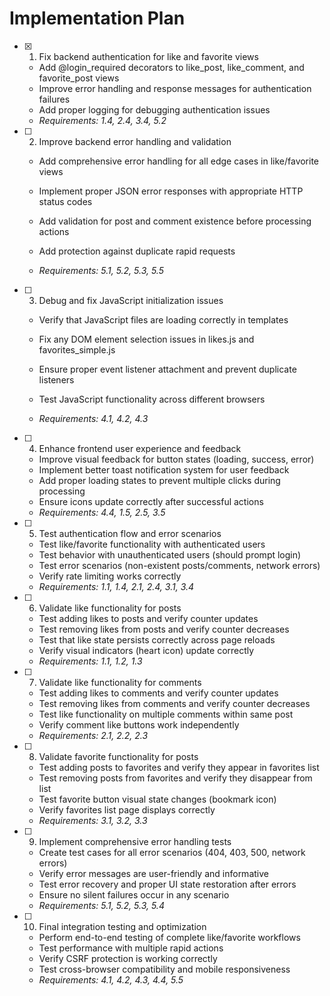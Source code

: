 # Implementation Plan

- [x] 1. Fix backend authentication for like and favorite views


  - Add @login_required decorators to like_post, like_comment, and favorite_post views
  - Improve error handling and response messages for authentication failures
  - Add proper logging for debugging authentication issues
  - _Requirements: 1.4, 2.4, 3.4, 5.2_



- [ ] 2. Improve backend error handling and validation
  - Add comprehensive error handling for all edge cases in like/favorite views
  - Implement proper JSON error responses with appropriate HTTP status codes
  - Add validation for post and comment existence before processing actions


  - Add protection against duplicate rapid requests
  - _Requirements: 5.1, 5.2, 5.3, 5.5_

- [ ] 3. Debug and fix JavaScript initialization issues
  - Verify that JavaScript files are loading correctly in templates



  - Fix any DOM element selection issues in likes.js and favorites_simple.js
  - Ensure proper event listener attachment and prevent duplicate listeners
  - Test JavaScript functionality across different browsers
  - _Requirements: 4.1, 4.2, 4.3_

- [ ] 4. Enhance frontend user experience and feedback
  - Improve visual feedback for button states (loading, success, error)
  - Implement better toast notification system for user feedback
  - Add proper loading states to prevent multiple clicks during processing
  - Ensure icons update correctly after successful actions
  - _Requirements: 4.4, 1.5, 2.5, 3.5_

- [ ] 5. Test authentication flow and error scenarios
  - Test like/favorite functionality with authenticated users
  - Test behavior with unauthenticated users (should prompt login)
  - Test error scenarios (non-existent posts/comments, network errors)
  - Verify rate limiting works correctly
  - _Requirements: 1.1, 1.4, 2.1, 2.4, 3.1, 3.4_

- [ ] 6. Validate like functionality for posts
  - Test adding likes to posts and verify counter updates
  - Test removing likes from posts and verify counter decreases
  - Test that like state persists correctly across page reloads
  - Verify visual indicators (heart icon) update correctly
  - _Requirements: 1.1, 1.2, 1.3_

- [ ] 7. Validate like functionality for comments
  - Test adding likes to comments and verify counter updates
  - Test removing likes from comments and verify counter decreases
  - Test like functionality on multiple comments within same post
  - Verify comment like buttons work independently
  - _Requirements: 2.1, 2.2, 2.3_

- [ ] 8. Validate favorite functionality for posts
  - Test adding posts to favorites and verify they appear in favorites list
  - Test removing posts from favorites and verify they disappear from list
  - Test favorite button visual state changes (bookmark icon)
  - Verify favorites list page displays correctly
  - _Requirements: 3.1, 3.2, 3.3_

- [ ] 9. Implement comprehensive error handling tests
  - Create test cases for all error scenarios (404, 403, 500, network errors)
  - Verify error messages are user-friendly and informative
  - Test error recovery and proper UI state restoration after errors
  - Ensure no silent failures occur in any scenario
  - _Requirements: 5.1, 5.2, 5.3, 5.4_

- [ ] 10. Final integration testing and optimization
  - Perform end-to-end testing of complete like/favorite workflows
  - Test performance with multiple rapid actions
  - Verify CSRF protection is working correctly
  - Test cross-browser compatibility and mobile responsiveness
  - _Requirements: 4.1, 4.2, 4.3, 4.4, 5.5_